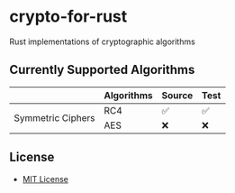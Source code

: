 # crypto-for-rust

Rust implementations of cryptographic algorithms

## Currently Supported Algorithms

<table>
    <thead>
    <tr>
        <th></th>
        <th>Algorithms</th>
        <th>Source</th>
        <th>Test</th>
    </tr>
    </thead>
    <tbody>
    <tr>
        <td rowspan="2">Symmetric Ciphers</td>
        <td>RC4</td>
        <td><a style="text-decoration: none" href="./src/rc4/">✅</a></td>
        <td><a style="text-decoration: none" href="./tests/test_rc4/">✅</a></td>
    </tr>
    <tr>
        <td>AES</td>
        <td><a style="text-decoration: none">❌</a></td>
        <td><a style="text-decoration: none">❌</a></td>
    </tr>
    </tbody>
</table>

## License

- [MIT License](./LICENSE)
